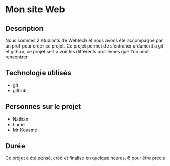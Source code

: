 # Mon site Web 
## Description
Nous sommes 2 étudiants de Webtech et nous avons été accompagné par un prof pour creer ce projet.
 Ce projet permet de s'entraner ardument a git et github, ce projet sert à voir les différents problèmes que l'on peut rencontrer.
## Technologie utilisés 
* git
* github
## Personnes sur le projet
* Nathan
* Lucie
* Mr Kouamé
## Durée
Ce projet à été pensé, créé et finalisé en quelque heures, 6 pour être précis 

